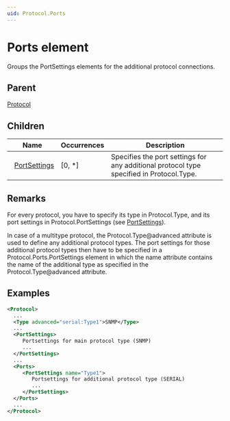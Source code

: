 ```yaml
---
uid: Protocol.Ports
---
```


# Ports element

Groups the PortSettings elements for the additional protocol connections.

## Parent

[Protocol](xref:Protocol)

## Children

|Name|Occurrences|Description|
|--- |--- |--- |
|&nbsp;&nbsp;[PortSettings](xref:Protocol.Ports.PortSettings)|[0, *]|Specifies the port settings for any additional protocol type specified in Protocol.Type.|

## Remarks

For every protocol, you have to specify its type in Protocol.Type, and its port settings in Protocol.PortSettings (see [PortSettings](xref:Protocol.PortSettings)).

In case of a multitype protocol, the Protocol.Type@advanced attribute is used to define any additional protocol types. The port settings for those additional protocol types then have to be specified in a Protocol.Ports.PortSettings element in which the name attribute contains the name of the additional type as specified in the Protocol.Type@advanced attribute.

## Examples

```xml
<Protocol>
  ...
  <Type advanced="serial:Type1">SNMP</Type>
  ...
  <PortSettings>
     Portsettings for main protocol type (SNMP)
     ...
  </PortSettings>
  ...
  <Ports>
     <PortSettings name="Type1">
        Portsettings for additional protocol type (SERIAL)
        ...
     </PortSettings>
  </Ports>
  ...
</Protocol>
```
